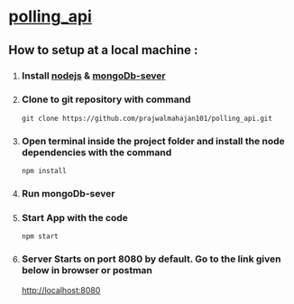 [polling\_api](https://polling-app-api.herokuapp.com/?target=_blank)
======================================================

How to setup at a local machine :
---------------------------------

1.  ### Install [nodejs](https://nodejs.org/en/?target=_blank) & [mongoDb-sever](https://www.mongodb.com/try/download/community/?target=_blank)

2.  ### Clone to git repository with command

    `git clone https://github.com/prajwalmahajan101/polling_api.git`
3.  ### Open terminal inside the project folder and install the node dependencies with the command

    `npm install`
4.  ### Run mongoDb-sever

5.  ### Start App with the code

    `npm start`
6.  ### Server Starts on port 8080 by default. Go to the link given below in browser or postman

    [http://localhost:8080](http://localhost:8080/?target=_blank)